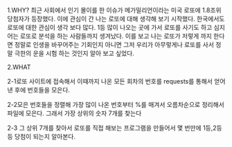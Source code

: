 1.WHY? 최근 사회에서 인기 몰이를 한 이슈가 메가밀리언이라는 미국 로또에 1.8조위 당첨자가 등장했다. 
이에 관심이 간 나는 로또에 대해 생각해 보기 시작했다. 한국에서도 로또에 대한 관심이 생각 보다 많다. 
1등 많이 나오는 곳에 가서 로또를 사기도 하고 심지어는 로또로 분석을 하는 사람들까지 생겨났다. 
이를 보고 나는 로또가 저렇게 까지 한다면 정말로 인생을 바꾸어주는 기회인지 아니면 
그저 우리가 아무렇게나 로또를 사서  정말 극한의 운을 시험 하는 것인지 알아 보고 싶었다.

2.WHAT 

2-1로또 사이트에 접속해서 이때까지 나온 모든 회차의 번호를 requests를 통해서 얻어낸 후에 번호들을 모은다.

2-2모은 번호들을 정렬해 가장 많이 나온 번호부터 %를 매겨서 오름차순으로 정리해서 파일에 모은다. 그래서 가장 상위의 숫자 7개를 찾는다

2-3
그 상위 7개를 찾아서 로또를 직접 해보는 프로그램을 만들어서 몇 번만에 1등,2등 등 당첨이 되는지 알아본다. 
  
